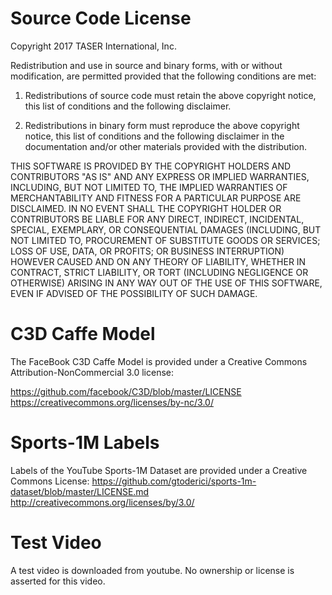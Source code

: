 Source Code License
===================

Copyright 2017 TASER International, Inc.

Redistribution and use in source and binary forms, with or without
modification, are permitted provided that the following conditions are
met:

1. Redistributions of source code must retain the above copyright
notice, this list of conditions and the following disclaimer.

2. Redistributions in binary form must reproduce the above copyright
notice, this list of conditions and the following disclaimer in the
documentation and/or other materials provided with the distribution.

THIS SOFTWARE IS PROVIDED BY THE COPYRIGHT HOLDERS AND CONTRIBUTORS
"AS IS" AND ANY EXPRESS OR IMPLIED WARRANTIES, INCLUDING, BUT NOT
LIMITED TO, THE IMPLIED WARRANTIES OF MERCHANTABILITY AND FITNESS FOR
A PARTICULAR PURPOSE ARE DISCLAIMED. IN NO EVENT SHALL THE COPYRIGHT
HOLDER OR CONTRIBUTORS BE LIABLE FOR ANY DIRECT, INDIRECT, INCIDENTAL,
SPECIAL, EXEMPLARY, OR CONSEQUENTIAL DAMAGES (INCLUDING, BUT NOT
LIMITED TO, PROCUREMENT OF SUBSTITUTE GOODS OR SERVICES; LOSS OF USE,
DATA, OR PROFITS; OR BUSINESS INTERRUPTION) HOWEVER CAUSED AND ON ANY
THEORY OF LIABILITY, WHETHER IN CONTRACT, STRICT LIABILITY, OR TORT
(INCLUDING NEGLIGENCE OR OTHERWISE) ARISING IN ANY WAY OUT OF THE USE
OF THIS SOFTWARE, EVEN IF ADVISED OF THE POSSIBILITY OF SUCH DAMAGE.

C3D Caffe Model
===============

The FaceBook C3D Caffe Model is provided under a Creative Commons
Attribution-NonCommercial 3.0 license: 

  https://github.com/facebook/C3D/blob/master/LICENSE
  https://creativecommons.org/licenses/by-nc/3.0/

Sports-1M Labels
================

Labels of the YouTube Sports-1M Dataset are provided under a
Creative Commons License:
  https://github.com/gtoderici/sports-1m-dataset/blob/master/LICENSE.md
  http://creativecommons.org/licenses/by/3.0/

Test Video
==========

A test video is downloaded from youtube.  No ownership or license
is asserted for this video.
